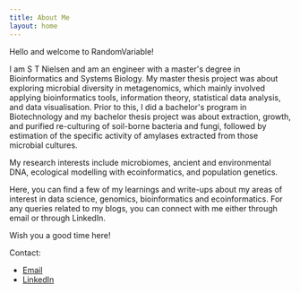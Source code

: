 ```yaml
---
title: About Me
layout: home
---
```

Hello and welcome to RandomVariable!

I am S T Nielsen and am an engineer with a master's degree in Bioinformatics and Systems Biology. My master thesis project was about exploring microbial diversity in metagenomics, which mainly involved applying bioinformatics tools, information theory, statistical data analysis, and data visualisation. Prior to this, I did a bachelor's program in Biotechnology and my bachelor thesis project was about extraction, growth, and purified re-culturing of soil-borne bacteria and fungi, followed by estimation of the specific activity of amylases extracted from those microbial cultures.

My research interests include microbiomes, ancient and environmental DNA, ecological modelling with ecoinformatics, and population genetics.

Here, you can find a few of my learnings and write-ups about my areas of interest in data science, genomics, bioinformatics and ecoinformatics. For any queries related to my blogs, you can connect with me either through email or through LinkedIn. 

Wish you a good time here!

Contact:
- [Email](mailto:swtak@proton.me)
- [LinkedIn](https://www.linkedin.com/in/s-t-nielsen/)

